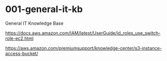 # 001-general-it-kb
General IT Knowledge Base


https://docs.aws.amazon.com/IAM/latest/UserGuide/id_roles_use_switch-role-ec2.html

https://aws.amazon.com/premiumsupport/knowledge-center/s3-instance-access-bucket/

